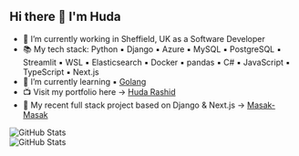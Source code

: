 ## Hi there 👋 I'm Huda

- 🔭 I’m currently working in Sheffield, UK as a Software Developer
- 📚 My tech stack: Python ▪️ Django ▪️ Azure ▪️ MySQL ▪️ PostgreSQL ▪️ Streamlit ▪️ WSL ▪️ Elasticsearch ▪️ Docker ▪️ pandas ▪️ C# ▪️ JavaScript ▪️ TypeScript ▪️ Next.js
- 🌱 I’m currently learning ▪️ [Golang](https://go.dev/doc/tutorial/getting-started)
- 📺 Visit my portfolio here -> [Huda Rashid](https://www.hudarashid.com)
- 🥘 My recent full stack project based on Django & Next.js -> [Masak-Masak](https://masak-masak.vercel.app/)

  

![GitHub Stats](https://github-readme-stats.vercel.app/api/top-langs/?username=hudarashid&theme=onedark&show_icons=true&hide_border=true&layout=compact)
</br>
![GitHub Stats](https://streak-stats.demolab.com?user=hudarashid&theme=onedark&hide_border=true)

<!--
# REFER HERE TO GENERATE STATS
https://github-stats.omsimos.com/

# EMOJI
https://www.webfx.com/tools/emoji-cheat-sheet/

![GitHub Stats](https://github-readme-stats.vercel.app/api?username=hudarashid&theme=highcontrast&show_icons=true&hide_border=true&count_private=true)

**hudarashid/hudarashid** is a ✨ _special_ ✨ repository because its `README.md` (this file) appears on your GitHub profile.

Here are some ideas to get you started:

- 🔭 I’m currently working on ...
- 🌱 I’m currently learning ...
- 👯 I’m looking to collaborate on ...
- 🤔 I’m looking for help with ...
- 💬 Ask me about ...
- 📫 How to reach me: ...
- 😄 Pronouns: ...
- ⚡ Fun fact: ...
-->
